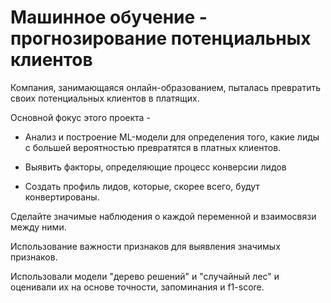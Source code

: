 # Машинное обучение - прогнозирование потенциальных клиентов

Компания, занимающаяся онлайн-образованием, пыталась превратить своих потенциальных клиентов в платящих.

Основной фокус этого проекта -

  - Анализ и построение ML-модели для определения того, какие лиды с большей вероятностью превратятся в платных клиентов.

  - Выявить факторы, определяющие процесс конверсии лидов

  - Создать профиль лидов, которые, скорее всего, будут конвертированы.


  Сделайте значимые наблюдения о каждой переменной и взаимосвязи между ними.

  Использование важности признаков для выявления значимых признаков.

  Использовали модели "дерево решений" и "случайный лес" и оценивали их на основе точности, запоминания и f1-score.


